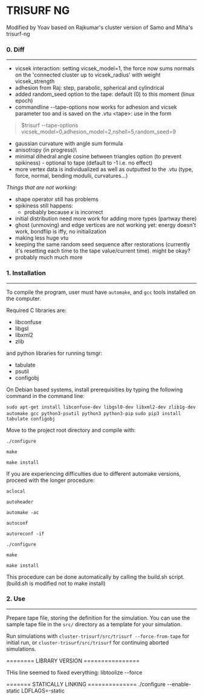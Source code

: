 TRISURF NG
==========
Modified by Yoav based on Rajkumar's cluster version of Samo and Miha's trisurf-ng

### 0. Diff
--------------
* vicsek interaction: setting vicsek_model=1, the force now sums normals on the 'connected cluster up to vicsek_radius' with weight vicsek_strength
* adhesion from Raj: step, parabolic, spherical and cylindrical
* added random_seed option to the tape: default (0) to this moment (linux epoch)
* commandline --tape-options now works for adhesion and vicsek parameter too and is saved on the .vtu \<tape\>: use in the form
> $trisurf --tape-options vicsek_model=0,adhesion_model=2,nshell=5,random_seed=9
* gaussian curvature with angle sum formula
* anisotropy (in progress)\
* minimal dihedral angle cosine between triangles option (to prevent spikiness) - optional to tape (default to -1 i.e. no effect)
* more vertex data is individualized as well as outputted to the .vtu (type, force, normal, bending modulii, curvatures...)

*Things that are not working:*
* shape operator still has problems  
* spikiness still happens:  
    * probably because $\kappa$ is incorrect
* initial distribution need more work for adding more types (partway there)  
* ghost (unmoving) and edge vertices are not working yet: energy doesn't work, bondflip is iffy, no initialization  
* making less huge vtu  
* keeping the same random seed sequence after restorations (currently it's resetting each time to the tape value/current time). might be okay?  
* probably much much more  


### 1. Installation
--------------

To compile the program, user must have ``automake``, and ``gcc`` tools installed on the computer.

Required C libraries are:
* libconfuse
* libgsl
* libxml2
* zlib

and python libraries for running tsmgr:
* tabulate
* psutil
* configobj

On Debian based systems, install prerequisities by typing the following command in the command line:

``sudo apt-get install libconfuse-dev libgsl0-dev libxml2-dev zlib1g-dev automake gcc python3-psutil python3 python3-pip``
``sudo pip3 install tabulate configobj``

Move to the project root directory and compile with:

``./configure``

``make``

``make install``

If you are experiencing difficulties due to different automake versions, proceed with the longer procedure:

``aclocal``

``autoheader``

``automake -ac``

``autoconf``

``autoreconf -if``

``./configure``

``make``

``make install``


This procedure can be done automatically by calling the build.sh script.
(build.sh is modified not to make install)

### 2. Use
------

Prepare tape file, storing the definition for the simulation. You can use the sample tape file in the ``src/`` directory as a template for your simulation.

Run simulations with ``cluster-trisurf/src/trisurf --force-from-tape`` for initial run, or ``cluster-trisurf/src/trisurf`` for continuing aborted simulations.

======== LIBRARY VERSION ================

THis line seemed to fixed everything:
libtoolize --force


======= STATICALLY LINKING ==============
./configure --enable-static LDFLAGS=-static

